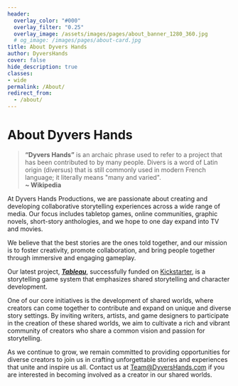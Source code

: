 ```yaml
---
header:
  overlay_color: "#000"
  overlay_filter: "0.25"
  overlay_image: /assets/images/pages/about_banner_1280_360.jpg
  # og_image: /images/pages/about-card.jpg
title: About Dyvers Hands
author: DyversHands
cover: false
hide_description: true
classes:
- wide
permalink: /About/
redirect_from:
  - /about/
---
```


# About Dyvers Hands

> **“Dyvers Hands”** is an archaic phrase used to refer to a project that has been contributed to by many people. Divers is a word of Latin origin (diversus) that is still commonly used in modern French language; it literally means "many and varied".<br/> **~ Wikipedia**

At Dyvers Hands Productions, we are passionate about creating and developing collaborative storytelling experiences across a wide range of media. Our focus includes tabletop games, online communities, graphic novels, short-story anthologies, and we hope to one day expand into TV and movies.

We believe that the best stories are the ones told together, and our mission is to foster creativity, promote collaboration, and bring people together through immersive and engaging gameplay.

Our latest project, [***Tableau***](/Tableau), successfully funded on [Kickstarter](https://www.kickstarter.com/projects/christophera/tableau-twilight-road-and-gate-watch-playsets-quickstarter?ref=7c3fvi), is a storytelling game system that emphasizes shared storytelling and character development.

One of our core initiatives is the development of shared worlds, where creators can come together to contribute and expand on unique and diverse story settings. By inviting writers, artists, and game designers to participate in the creation of these shared worlds, we aim to cultivate a rich and vibrant community of creators who share a common vision and passion for storytelling.

As we continue to grow, we remain committed to providing opportunities for diverse creators to join us in crafting unforgettable stories and experiences that unite and inspire us all. Contact us at [Team@DyversHands.com](mailto:Team@DyversHands.com) if you are interested in becoming involved as a creator in our shared worlds.
